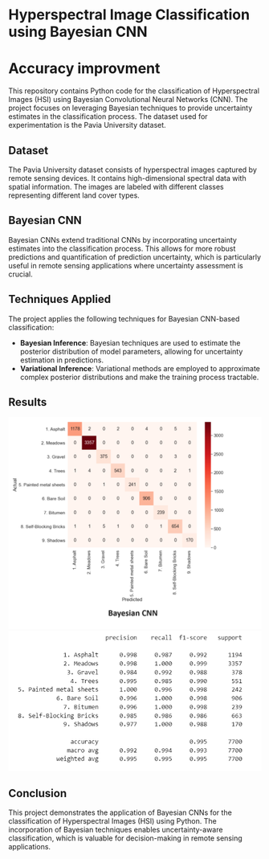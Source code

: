 # Hyperspectral Image Classification using Bayesian CNN
# Accuracy improvment
This repository contains Python code for the classification of Hyperspectral Images (HSI) using Bayesian Convolutional Neural Networks (CNN). The project focuses on leveraging Bayesian techniques to provide uncertainty estimates in the classification process. The dataset used for experimentation is the Pavia University dataset.

## Dataset

The Pavia University dataset consists of hyperspectral images captured by remote sensing devices. It contains high-dimensional spectral data with spatial information. The images are labeled with different classes representing different land cover types.

## Bayesian CNN

Bayesian CNNs extend traditional CNNs by incorporating uncertainty estimates into the classification process. This allows for more robust predictions and quantification of prediction uncertainty, which is particularly useful in remote sensing applications where uncertainty assessment is crucial.

## Techniques Applied

The project applies the following techniques for Bayesian CNN-based classification:

- **Bayesian Inference**: Bayesian techniques are used to estimate the posterior distribution of model parameters, allowing for uncertainty estimation in predictions.
- **Variational Inference**: Variational methods are employed to approximate complex posterior distributions and make the training process tractable.

## Results


![ALT TEXT](/res_3.png)
![ALT TEXT](/res_4.png)

## Conclusion

This project demonstrates the application of Bayesian CNNs for the classification of Hyperspectral Images (HSI) using Python. The incorporation of Bayesian techniques enables uncertainty-aware classification, which is valuable for decision-making in remote sensing applications.
